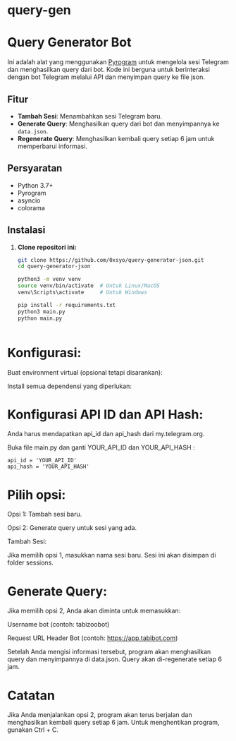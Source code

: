# query-gen

# Query Generator Bot

Ini adalah alat yang menggunakan [Pyrogram](https://docs.pyrogram.org/) untuk mengelola sesi Telegram dan menghasilkan query dari bot. Kode ini berguna untuk berinteraksi dengan bot Telegram melalui API dan menyimpan query ke file json.

## Fitur

- **Tambah Sesi**: Menambahkan sesi Telegram baru.
- **Generate Query**: Menghasilkan query dari bot dan menyimpannya ke `data.json`.
- **Regenerate Query**: Menghasilkan kembali query setiap 6 jam untuk memperbarui informasi.

## Persyaratan

- Python 3.7+
- Pyrogram
- asyncio
- colorama

## Instalasi

1. **Clone repositori ini:**

   ```bash
   git clone https://github.com/0xsyo/query-generator-json.git
   cd query-generator-json

   python3 -m venv venv
   source venv/bin/activate  # Untuk Linux/MacOS
   venv\Scripts\activate     # Untuk Windows

   pip install -r requirements.txt
   python3 main.py
   python main.py



# Konfigurasi:

Buat environment virtual (opsional tetapi disarankan):

Install semua dependensi yang diperlukan:



# Konfigurasi API ID dan API Hash:

Anda harus mendapatkan api_id dan api_hash dari my.telegram.org.

Buka file main.py dan ganti YOUR_API_ID dan YOUR_API_HASH :

    
    api_id = 'YOUR_API_ID'
    api_hash = 'YOUR_API_HASH'



# Pilih opsi:

Opsi 1: Tambah sesi baru.

Opsi 2: Generate query untuk sesi yang ada.

Tambah Sesi:

Jika memilih opsi 1, masukkan nama sesi baru. Sesi ini akan disimpan di folder sessions.

# Generate Query:

Jika memilih opsi 2, Anda akan diminta untuk memasukkan:

Username bot (contoh: tabizoobot)

Request URL Header Bot (contoh: https://app.tabibot.com)

Setelah Anda mengisi informasi tersebut, program akan menghasilkan query dan menyimpannya di data.json. Query akan di-regenerate setiap 6 jam.

# Catatan
Jika Anda menjalankan opsi 2, program akan terus berjalan dan menghasilkan kembali query setiap 6 jam.
Untuk menghentikan program, gunakan Ctrl + C.
